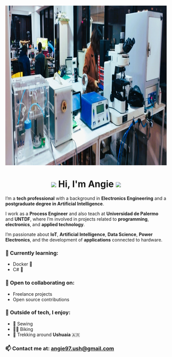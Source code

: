 <p align="center">
  <img src="https://github.com/AngieSiles/AngieSiles/blob/main/img/IMG-20230516-WA0009.jpg" height="500"/>
</p>

<h1 align="center">
  <img src="https://media2.giphy.com/media/IcJ6n6VJNjRNS/giphy.gif" width="35">
  <b>Hi, I'm Angie</b>
  <img src="https://media2.giphy.com/media/IcJ6n6VJNjRNS/giphy.gif" width="35">
</h1>

I’m a **tech professional** with a background in **Electronics Engineering** and  a **postgraduate degree in Artificial Intelligence**.

I work as a **Process Engineer** and also teach at **Universidad de Palermo** and **UNTDF**, where I’m involved in projects related to **programming**, **electronics**, and **applied technology**.

I’m passionate about **IoT**, **Artificial Intelligence**, **Data Science**, **Power Electronics**, and the development of **applications** connected to hardware.

### 🌱 Currently learning:
- Docker 🐳  
- C# 🔧  

### 🤝 Open to collaborating on:
- Freelance projects  
- Open source contributions  

### 🌄 Outside of tech, I enjoy:
- 🧵 Sewing  
- 🚴‍♀️ Biking  
- 🥾 Trekking around **Ushuaia** 🇦🇷  

### 📫 Contact me at: [angie97.ush@gmail.com](mailto:angie97.ush@gmail.com)
